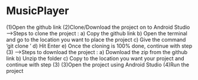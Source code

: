 # MusicPlayer

(1)Open the github link
(2)Clone/Download the project on to Android Studio
—>Steps to clone the project : 
    a) Copy the github link
    b) Open the terminal and go to the location you want to place the project
    c) Give the command ‘git clone <Github repo link>’
    d) Hit Enter
    e) Once the cloning is 100% done, continue with step (3)
—>Steps to download the project : 
    a) Download the zip from the github link
    b) Unzip the folder 
    c) Copy to the location you want your project and continue with step (3)
(3)Open the project using Android Studio
(4)Run the project
